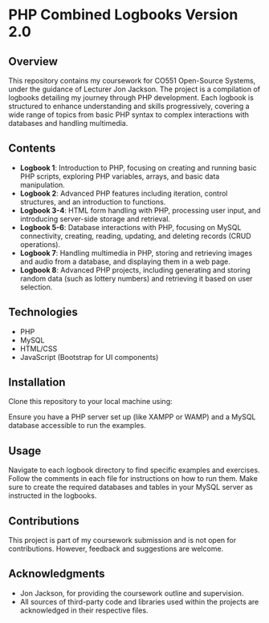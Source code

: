 # PHP Combined Logbooks Version 2.0

## Overview

This repository contains my coursework for CO551 Open-Source Systems, under the guidance of Lecturer Jon Jackson. The project is a compilation of logbooks detailing my journey through PHP development. Each logbook is structured to enhance understanding and skills progressively, covering a wide range of topics from basic PHP syntax to complex interactions with databases and handling multimedia.

## Contents

- **Logbook 1**: Introduction to PHP, focusing on creating and running basic PHP scripts, exploring PHP variables, arrays, and basic data manipulation.
- **Logbook 2**: Advanced PHP features including iteration, control structures, and an introduction to functions.
- **Logbook 3-4**: HTML form handling with PHP, processing user input, and introducing server-side storage and retrieval.
- **Logbook 5-6**: Database interactions with PHP, focusing on MySQL connectivity, creating, reading, updating, and deleting records (CRUD operations).
- **Logbook 7**: Handling multimedia in PHP, storing and retrieving images and audio from a database, and displaying them in a web page.
- **Logbook 8**: Advanced PHP projects, including generating and storing random data (such as lottery numbers) and retrieving it based on user selection.

## Technologies

- PHP
- MySQL
- HTML/CSS
- JavaScript (Bootstrap for UI components)

## Installation

Clone this repository to your local machine using:

Ensure you have a PHP server set up (like XAMPP or WAMP) and a MySQL database accessible to run the examples.

## Usage

Navigate to each logbook directory to find specific examples and exercises. Follow the comments in each file for instructions on how to run them. Make sure to create the required databases and tables in your MySQL server as instructed in the logbooks.

## Contributions

This project is part of my coursework submission and is not open for contributions. However, feedback and suggestions are welcome.

## Acknowledgments

- Jon Jackson, for providing the coursework outline and supervision.
- All sources of third-party code and libraries used within the projects are acknowledged in their respective files.
